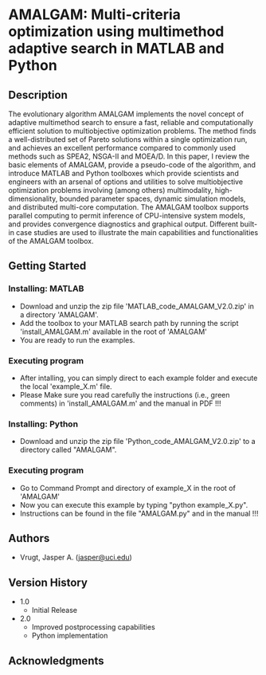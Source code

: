 # AMALGAM: Multi-criteria optimization using multimethod adaptive search in MATLAB and Python

## Description

The evolutionary algorithm AMALGAM implements the novel concept of adaptive multimethod search to ensure a fast, reliable and computationally efficient solution to multiobjective optimization problems. The method finds a well-distributed set of Pareto solutions within a single optimization run, and achieves an excellent performance compared to commonly used methods such as SPEA2, NSGA-II and MOEA/D. In this paper, I review the basic elements of AMALGAM, provide a pseudo-code of the algorithm, and introduce MATLAB and Python toolboxes which provide scientists and engineers with an arsenal of options and utilities to solve multiobjective optimization problems involving (among others) multimodality, high-dimensionality, bounded parameter spaces, dynamic simulation models, and distributed multi-core computation. The AMALGAM toolbox supports parallel computing to permit inference of CPU-intensive system models, and provides convergence diagnostics and graphical output. Different built-in case studies are used to illustrate the main capabilities and functionalities of the AMALGAM toolbox.

## Getting Started

### Installing: MATLAB

* Download and unzip the zip file 'MATLAB_code_AMALGAM_V2.0.zip' in a directory 'AMALGAM'.
* Add the toolbox to your MATLAB search path by running the script 'install_AMALGAM.m' available in the root of 'AMALGAM'
* You are ready to run the examples.

### Executing program

* After intalling, you can simply direct to each example folder and execute the local 'example_X.m' file.
* Please Make sure you read carefully the instructions (i.e., green comments) in 'install_AMALGAM.m' and the manual in PDF !!!  

### Installing: Python

* Download and unzip the zip file 'Python_code_AMALGAM_V2.0.zip' to a directory called "AMALGAM".

### Executing program

* Go to Command Prompt and directory of example_X in the root of 'AMALGAM'
* Now you can execute this example by typing "python example_X.py".
* Instructions can be found in the file "AMALGAM.py" and in the manual !!!

## Authors

* Vrugt, Jasper A. (jasper@uci.edu) 

## Version History

* 1.0
    * Initial Release
* 2.0
    * Improved postprocessing capabilities
    * Python implementation
  
## Acknowledgments

